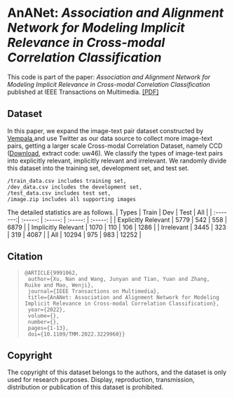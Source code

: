 # **AnANet**: *Association and Alignment Network for Modeling Implicit Relevance in Cross-modal Correlation Classification*

This code is part of the paper: _Association and Alignment Network for Modeling Implicit Relevance in Cross-modal Correlation Classification_ published at IEEE Transactions on Multimedia. [[PDF]](https://ieeexplore.ieee.org/document/9991062)

## Dataset
In this paper, we expand the image-text pair dataset constructed by [Vempala
](https://aclanthology.org/P19-1272.pdf) and use Twitter as our data source to collect more image-text pairs, getting a larger scale Cross-modal Correlation Dataset, namely CCD ([Download](https://pan.baidu.com/s/1Lac2jglMEd2bAx6qssliaA), extract code: uw46). We classify the types of image-text pairs into explicitly relevant, implicitly relevant and irrelevant. We randomly divide this dataset into the training set, development set, and test set. 
```
/train_data.csv includes training set,
/dev_data.csv includes the development set,
/test_data.csv includes test set,
/image.zip includes all supporting images
```
The detailed statistics are as follows.
|  Types   |  Train  |  Dev  |  Test |  All  |
| :-------:| :-----: | :-----: | :-----: | :-----: |
| Explicitly Relevant | 5779 | 542 | 558 | 6879 |
| Implicitly Relevant | 1070 | 110 | 106 | 1286 |
| Irrelevant | 3445 | 323 | 319 | 4087 |
| All | 10294 | 975 | 983 | 12252 |

## Citation

> ```
>@ARTICLE{9991062,
>  author={Xu, Nan and Wang, Junyan and Tian, Yuan and Zhang, Ruike and Mao, Wenji},
>  journal={IEEE Transactions on Multimedia}, 
>  title={AnANet: Association and Alignment Network for Modeling Implicit Relevance in Cross-modal Correlation Classification}, 
>  year={2022},
>  volume={},
>  number={},
>  pages={1-13},
>  doi={10.1109/TMM.2022.3229960}}
> ```

## Copyright
The copyright of this dataset belongs to the authors, and the dataset is only used for research purposes. Display, reproduction, transmission, distribution or publication of this dataset is prohibited.